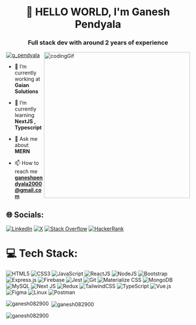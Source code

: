 <h1 align="center">👋 HELLO WORLD, I'm Ganesh Pendyala</h1>
<h3 align="center">Full stack dev with around 2 years of experience</h3>
<img align="right" alt="codingGif" width="400" src="https://media.tenor.com/-UygBh3nnfEAAAAC/coding.gif">
<p align="left"> <a href="https://twitter.com/g_pendyala" target="blank"><img src="https://img.shields.io/twitter/follow/g_pendyala?logo=twitter&style=for-the-badge" alt="g_pendyala" /></a> </p>

- 🔭 I’m currently working at **Gaian Solutions**

- 🌱 I’m currently learning **NextJS , Typescript**

- 💬 Ask me about **MERN**

- 📫 How to reach me **ganeshpendyala2000@gmail.com**

## 🌐 Socials:

[![LinkedIn](https://img.shields.io/badge/LinkedIn-%230077B5.svg?style=for-the-badge&logo=linkedin&logoColor=white)](https://linkedin.com/in/ganesh-pendyala-7ba5781b8) 
[![X](https://img.shields.io/badge/X-black.svg?style=for-the-badge&logo=X&logoColor=white)](https://twitter.com/g_pendyala) 
[![Stack Overflow](https://img.shields.io/badge/Stack%20Overflow-FE7A16?style=for-the-badge&logo=stack-overflow&logoColor=white)](https://stackoverflow.com/users/21524576/ganesh-pendyala) 
[![HackerRank](https://img.shields.io/badge/HackerRank-2EC866?style=for-the-badge&logo=HackerRank&logoColor=white)](https://www.hackerrank.com/ganeshpendyala21)

# 💻 Tech Stack:

![HTML5](https://img.shields.io/badge/html5-%23E34F26.svg?style=for-the-badge&logo=html5&logoColor=white)
![CSS3](https://img.shields.io/badge/css3-%231572B6.svg?style=for-the-badge&logo=css3&logoColor=white)
![JavaScript](https://img.shields.io/badge/javascript-%23323330.svg?style=for-the-badge&logo=javascript&logoColor=%23F7DF1E)
![ReactJS](https://img.shields.io/badge/react-%2320232a.svg?style=for-the-badge&logo=react&logoColor=%2361DAFB)
![NodeJS](https://img.shields.io/badge/node.js-6DA55F?style=for-the-badge&logo=node.js&logoColor=white)
![Bootstrap](https://img.shields.io/badge/bootstrap-%23563D7C.svg?style=for-the-badge&logo=bootstrap&logoColor=white)
![Express.js](https://img.shields.io/badge/express.js-%23404d59.svg?style=for-the-badge&logo=express&logoColor=%2361DAFB)
![Firebase](https://img.shields.io/badge/firebase-%23039BE5.svg?style=for-the-badge&logo=firebase)
![Jest](https://img.shields.io/badge/jest-%23C21325.svg?style=for-the-badge&logo=jest&logoColor=white)
![Git](https://img.shields.io/badge/git-%23F05033.svg?style=for-the-badge&logo=git&logoColor=white)
![Materialize CSS](https://img.shields.io/badge/materialize-%23EE6E73.svg?style=for-the-badge&logo=materialize&logoColor=white)
![MongoDB](https://img.shields.io/badge/MongoDB-%234ea94b.svg?style=for-the-badge&logo=mongodb&logoColor=white)
![MySQL](https://img.shields.io/badge/mysql-%2300f.svg?style=for-the-badge&logo=mysql&logoColor=white)
![Next JS](https://img.shields.io/badge/Next-black?style=for-the-badge&logo=next.js&logoColor=white)
![Redux](https://img.shields.io/badge/redux-%23593d88.svg?style=for-the-badge&logo=redux&logoColor=white)
![TailwindCSS](https://img.shields.io/badge/tailwindcss-%2338B2AC.svg?style=for-the-badge&logo=tailwind-css&logoColor=white)
![TypeScript](https://img.shields.io/badge/typescript-%23007ACC.svg?style=for-the-badge&logo=typescript&logoColor=white)
![Vue.js](https://img.shields.io/badge/vuejs-%2335495e.svg?style=for-the-badge&logo=vue.js&logoColor=%234FC08D)
![Figma](https://img.shields.io/badge/figma-%23F24E1E.svg?style=for-the-badge&logo=figma&logoColor=white)
![Linux](https://img.shields.io/badge/linux-%23FCC624.svg?style=for-the-badge&logo=linux&logoColor=white)
![Postman](https://img.shields.io/badge/Postman-FF6C37?style=for-the-badge&logo=postman&logoColor=white)

<p><img align="left" src="https://github-readme-stats.vercel.app/api/top-langs?username=ganesh082900&show_icons=true&locale=en&layout=compact" alt="ganesh082900" /></p>

<p>&nbsp;<img align="center" src="https://github-readme-stats.vercel.app/api?username=ganesh082900&show_icons=true&locale=en" alt="ganesh082900" /></p>

<p><img align="center" src="https://github-readme-streak-stats.herokuapp.com/?user=ganesh082900&" alt="ganesh082900" /></p>

